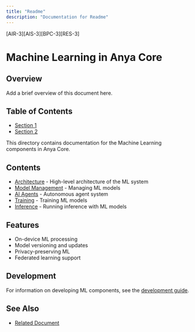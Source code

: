 ```yaml
---
title: "Readme"
description: "Documentation for Readme"
---
```


[AIR-3][AIS-3][BPC-3][RES-3]


# Machine Learning in Anya Core

## Overview

Add a brief overview of this document here.

## Table of Contents

- [Section 1](#section-1)
- [Section 2](#section-2)


This directory contains documentation for the Machine Learning components in Anya Core.

## Contents

- [Architecture](architecture.md) - High-level architecture of the ML system
- [Model Management](models.md) - Managing ML models
- [AI Agents](agents.md) - Autonomous agent system
- [Training](training.md) - Training ML models
- [Inference](inference.md) - Running inference with ML models

## Features

- On-device ML processing
- Model versioning and updates
- Privacy-preserving ML
- Federated learning support

## Development

For information on developing ML components, see the [development guide](development.md).

## See Also

- [Related Document](#related-document)

